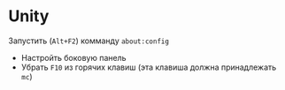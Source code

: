 Unity
=====

Запустить (`Alt+F2`) комманду `about:config`
* Настройть боковую панель
* Убрать `F10` из горячих клавиш (эта клавиша должна принадлежать `mc`)
